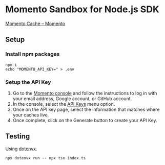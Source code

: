 # Momento Sandbox for Node.js SDK

[Momento Cache – Momento](https://jp.gomomento.com/services/momento-cache/)

## Setup

### Install npm packages

```shell
npm i
echo "MOMENTO_API_KEY=" > .env
```

### Setup the API Key

1. Go to the [Momento console](https://console.gomomento.com/tokens) and follow the instructions to log in with your email address, Google account, or GitHub account.
2. In the console, select the [API Keys](https://console.gomomento.com/tokens) menu option.
3. Once on the API key page, select the information that matches where your caches live.
4. Once complete, click on the Generate button to create your API Key.

## Testing

Using [dotenvx](https://dotenvx.com/).

```shell
npx dotenvx run -- npx tsx index.ts
```

